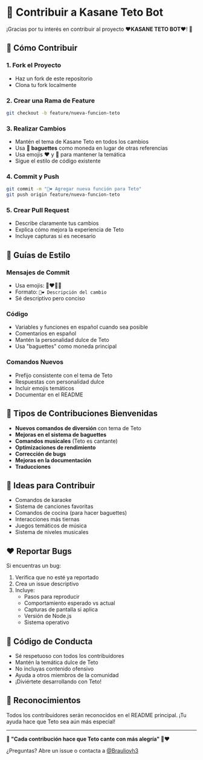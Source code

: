 # 🤝 Contribuir a Kasane Teto Bot

¡Gracias por tu interés en contribuir al proyecto **❤KASANE TETO BOT❤**! 🥖

## 🎵 Cómo Contribuir

### 1. Fork el Proyecto
- Haz un fork de este repositorio
- Clona tu fork localmente

### 2. Crear una Rama de Feature
```bash
git checkout -b feature/nueva-funcion-teto
```

### 3. Realizar Cambios
- Mantén el tema de Kasane Teto en todos los cambios
- Usa **🥖 baguettes** como moneda en lugar de otras referencias
- Usa emojis ❤ y 🎤 para mantener la temática
- Sigue el estilo de código existente

### 4. Commit y Push
```bash
git commit -m "🥖❤ Agregar nueva función para Teto"
git push origin feature/nueva-funcion-teto
```

### 5. Crear Pull Request
- Describe claramente tus cambios
- Explica cómo mejora la experiencia de Teto
- Incluye capturas si es necesario

## 🎤 Guías de Estilo

### Mensajes de Commit
- Usa emojis: 🥖❤🎤🎵
- Formato: `🥖❤ Descripción del cambio`
- Sé descriptivo pero conciso

### Código
- Variables y funciones en español cuando sea posible
- Comentarios en español
- Mantén la personalidad dulce de Teto
- Usa "baguettes" como moneda principal

### Comandos Nuevos
- Prefijo consistente con el tema de Teto
- Respuestas con personalidad dulce
- Incluir emojis temáticos
- Documentar en el README

## 🥖 Tipos de Contribuciones Bienvenidas

- **Nuevos comandos de diversión** con tema de Teto
- **Mejoras en el sistema de baguettes**
- **Comandos musicales** (Teto es cantante)
- **Optimizaciones de rendimiento**
- **Corrección de bugs**
- **Mejoras en la documentación**
- **Traducciones**

## 🎵 Ideas para Contribuir

- Comandos de karaoke
- Sistema de canciones favoritas
- Comandos de cocina (para hacer baguettes)
- Interacciones más tiernas
- Juegos temáticos de música
- Sistema de niveles musicales

## ❤ Reportar Bugs

Si encuentras un bug:

1. Verifica que no esté ya reportado
2. Crea un issue descriptivo
3. Incluye:
   - Pasos para reproducir
   - Comportamiento esperado vs actual
   - Capturas de pantalla si aplica
   - Versión de Node.js
   - Sistema operativo

## 🥖 Código de Conducta

- Sé respetuoso con todos los contribuidores
- Mantén la temática dulce de Teto
- No incluyas contenido ofensivo
- Ayuda a otros miembros de la comunidad
- ¡Diviértete desarrollando con Teto!

## 🎤 Reconocimientos

Todos los contribuidores serán reconocidos en el README principal. ¡Tu ayuda hace que Teto sea aún más especial!

---

**🎵 "Cada contribución hace que Teto cante con más alegría" 🥖❤**

¿Preguntas? Abre un issue o contacta a [@Brauliovh3](https://github.com/Brauliovh3)
